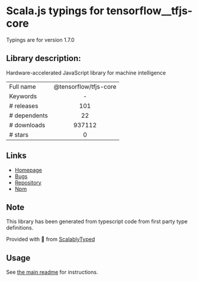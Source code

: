 
# Scala.js typings for tensorflow__tfjs-core

Typings are for version 1.7.0

## Library description:
Hardware-accelerated JavaScript library for machine intelligence

|                    |                 |
| ------------------ | :-------------: |
| Full name          | @tensorflow/tfjs-core |
| Keywords           | - |
| # releases         | 101 |
| # dependents       | 22 |
| # downloads        | 937112 |
| # stars            | 0 |

## Links
- [Homepage](https://github.com/tensorflow/tfjs-core#readme)
- [Bugs](https://github.com/tensorflow/tfjs-core/issues)
- [Repository](https://github.com/tensorflow/tfjs-core)
- [Npm](https://www.npmjs.com/package/%40tensorflow%2Ftfjs-core)
    


## Note
This library has been generated from typescript code from first party type definitions.

Provided with :purple_heart: from [ScalablyTyped](https://github.com/oyvindberg/ScalablyTyped)

## Usage
See [the main readme](../../readme.md) for instructions.


